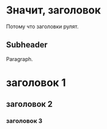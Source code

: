 # Значит, заголовок

Потому что заголовки рулят.

## Subheader

Paragraph.

# заголовок 1

## заголовок 2

### заголовок 3
